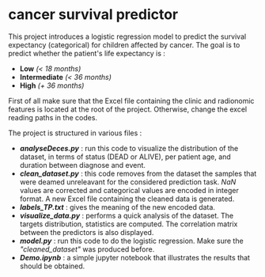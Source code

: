# cancer survival predictor

This project introduces a logistic regression model to predict the survival expectancy (categorical) for children affected by cancer.
The goal is to predict whether the patient's life expectancy is :
 - **Low** *(< 18 months)*
 - **Intermediate** *(< 36 months)*
 - **High** *(+ 36 months)*
 
First of all make sure that the Excel file containing the clinic and radionomic features is located at the root of the project. Otherwise, change the excel reading paths in the codes.

The project is structured in various files :
- ***analyseDeces.py*** : run this code to visualize the distribution of the dataset, in terms of status (DEAD or ALIVE), per patient age, and duration between diagnose and event.
- ***clean_dataset.py*** : this code removes from the dataset the samples that were deamed unreleavant for the considered prediction task. *NaN* values are corrected and categorical values are encoded in integer format. A new Excel file containing the cleaned data is generated.
- ***labels_TP.txt*** : gives the meaning of the new encoded data.
- ***visualize_data.py*** : performs a quick analysis of the dataset. The targets distribution, statistics are computed. The correlation matrix between the predictors is also displayed.
- ***model.py*** : run this code to do the logistic regression. Make sure the *"cleaned_dataset"* was produced before.
- ***Demo.ipynb*** : a simple jupyter notebook that illustrates the results that should be obtained. 
